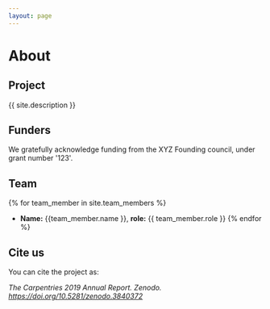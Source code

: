 ```yaml
---
layout: page
---
```


# About

## Project
{{ site.description }}

## Funders
We gratefully acknowledge funding from the XYZ Founding council, under grant number '123'.

## Team

{% for team_member in site.team_members %}
- **Name:** {{team_member.name }}, **role:** {{ team_member.role }}
{% endfor %}


## Cite us
You can cite the project as:

*The Carpentries 2019 Annual Report. Zenodo. https://doi.org/10.5281/zenodo.3840372*
